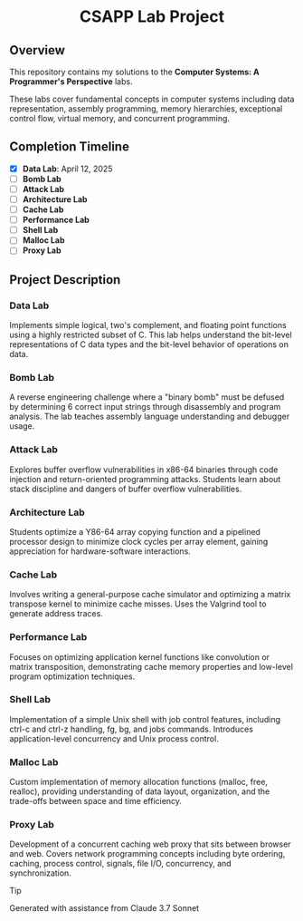 # <p style="text-align:center">CSAPP Lab Project</p>


## Overview
This repository contains my solutions to the **Computer Systems: A Programmer's Perspective** labs. 

These labs cover fundamental concepts in computer systems including data representation, assembly programming, memory hierarchies, exceptional control flow, virtual memory, and concurrent programming.

## Completion Timeline
- [x] **Data Lab**: April 12, 2025
- [ ] **Bomb Lab**
- [ ] **Attack Lab**
- [ ] **Architecture Lab**
- [ ] **Cache Lab**
- [ ] **Performance Lab**
- [ ] **Shell Lab**
- [ ] **Malloc Lab**
- [ ] **Proxy Lab**

## Project Description

### Data Lab
Implements simple logical, two's complement, and floating point functions using a highly restricted subset of C. This lab helps understand the bit-level representations of C data types and the bit-level behavior of operations on data.

### Bomb Lab
A reverse engineering challenge where a "binary bomb" must be defused by determining 6 correct input strings through disassembly and program analysis. The lab teaches assembly language understanding and debugger usage.

### Attack Lab
Explores buffer overflow vulnerabilities in x86-64 binaries through code injection and return-oriented programming attacks. Students learn about stack discipline and dangers of buffer overflow vulnerabilities.

### Architecture Lab
Students optimize a Y86-64 array copying function and a pipelined processor design to minimize clock cycles per array element, gaining appreciation for hardware-software interactions.

### Cache Lab
Involves writing a general-purpose cache simulator and optimizing a matrix transpose kernel to minimize cache misses. Uses the Valgrind tool to generate address traces.

### Performance Lab
Focuses on optimizing application kernel functions like convolution or matrix transposition, demonstrating cache memory properties and low-level program optimization techniques.

### Shell Lab
Implementation of a simple Unix shell with job control features, including ctrl-c and ctrl-z handling, fg, bg, and jobs commands. Introduces application-level concurrency and Unix process control.

### Malloc Lab
Custom implementation of memory allocation functions (malloc, free, realloc), providing understanding of data layout, organization, and the trade-offs between space and time efficiency.

### Proxy Lab
Development of a concurrent caching web proxy that sits between browser and web. Covers network programming concepts including byte ordering, caching, process control, signals, file I/O, concurrency, and synchronization.

> [!TIP]
> Generated with assistance from Claude 3.7 Sonnet